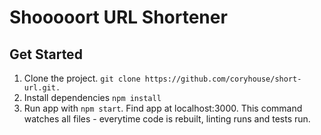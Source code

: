 # Shooooort URL Shortener

## Get Started

1) Clone the project. `git clone https://github.com/coryhouse/short-url.git.`
2) Install dependencies `npm install`
3) Run app with `npm start`.  Find app at localhost:3000. This command watches all files - everytime code is rebuilt, linting runs and tests run.
